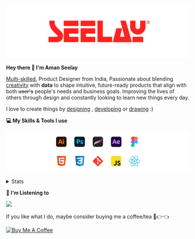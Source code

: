 [![banner](./images/seelay.svg)](https://www.seelay.in)

**Hey there 👋 I'm Aman Seelay**

[Multi-skilled](https://www.seelay.in/#skills), Product Designer from India, Passionate about blending [creativity](https://illustrations.seelay.in) with <b>data</b> to shape intuitive, future-ready products that align with both <s>user's</s> people's needs and business goals. Improving the lives of others through design and constantly looking to learn new things every day.

I love to create things by [designing](https://www.seelay.in/#work) , [developing](https://www.seelay.in/#projects) or [drawing](https://art.seelay.in) :)

**💻 My Skills & Tools I use**

[![banner](./images/skills&tools.svg)](https://www.seelay.in/about)

<details>
  <summary>Stats</summary>

---

<!--START_SECTION:waka-->
![Profile Views](http://img.shields.io/badge/Profile%20Views-1-blue)

**🐱 My GitHub Data** 

> 📦 823.6 kB Used in GitHub's Storage 
 > 
> 🏆 216 Contributions in the Year 2025
 > 
> 💼 Opted to Hire
 > 
> 📜 1 Public Repository 
 > 
> 🔑 47 Private Repository 
 > 
**I'm a Night 🦉** 

```text
🌞 Morning                360 commits         ███░░░░░░░░░░░░░░░░░░░░░░   12.35 % 
🌆 Daytime                488 commits         ████░░░░░░░░░░░░░░░░░░░░░   16.74 % 
🌃 Evening                910 commits         ████████░░░░░░░░░░░░░░░░░   31.21 % 
🌙 Night                  1158 commits        ██████████░░░░░░░░░░░░░░░   39.71 % 
```
📅 **I'm Most Productive on Thursday** 

```text
Monday                   363 commits         ███░░░░░░░░░░░░░░░░░░░░░░   12.45 % 
Tuesday                  455 commits         ████░░░░░░░░░░░░░░░░░░░░░   15.60 % 
Wednesday                356 commits         ███░░░░░░░░░░░░░░░░░░░░░░   12.21 % 
Thursday                 515 commits         ████░░░░░░░░░░░░░░░░░░░░░   17.66 % 
Friday                   347 commits         ███░░░░░░░░░░░░░░░░░░░░░░   11.90 % 
Saturday                 379 commits         ███░░░░░░░░░░░░░░░░░░░░░░   13.00 % 
Sunday                   501 commits         ████░░░░░░░░░░░░░░░░░░░░░   17.18 % 
```


📊 **This Week I Spent My Time On** 

```text
🕑︎ Time Zone: Asia/Kolkata

💬 Programming Languages: 
Other                    29 hrs 43 mins      ████████████████████░░░░░   78.76 % 
JavaScript               5 hrs 33 mins       ████░░░░░░░░░░░░░░░░░░░░░   14.74 % 
HTML                     1 hr 42 mins        █░░░░░░░░░░░░░░░░░░░░░░░░   04.54 % 
JSON                     25 mins             ░░░░░░░░░░░░░░░░░░░░░░░░░   01.12 % 
Image (svg)              6 mins              ░░░░░░░░░░░░░░░░░░░░░░░░░   00.29 % 

🔥 Editors: 
Chrome                   22 hrs 24 mins      ███████████████░░░░░░░░░░   59.39 % 
Edge                     8 hrs 26 mins       ██████░░░░░░░░░░░░░░░░░░░   22.36 % 
VS Code                  6 hrs 53 mins       █████░░░░░░░░░░░░░░░░░░░░   18.25 % 

💻 Operating System: 
Windows                  37 hrs 44 mins      █████████████████████████   100.00 % 
```

**I Mostly Code in JavaScript** 

```text
JavaScript               30 repos            ███████████████░░░░░░░░░░   61.22 % 
TypeScript               12 repos            ██████░░░░░░░░░░░░░░░░░░░   24.49 % 
HTML                     4 repos             ██░░░░░░░░░░░░░░░░░░░░░░░   08.16 % 
Java                     3 repos             ██░░░░░░░░░░░░░░░░░░░░░░░   06.12 % 
```




 Last Updated on 10/02/2025 06:46:56 UTC
<!--END_SECTION:waka-->

---

 </details>

**🎵 I'm Listening to**

<object data="https://now-play.vercel.app/api/generate?uid=7a17a86e-d6b7-43b5-8d9c-1d6dae42a779" >

  <img src="https://now-play.vercel.app/api/generate?uid=7a17a86e-d6b7-43b5-8d9c-1d6dae42a779" />

</object>

If you like what I do, maybe consider buying me a coffee/tea 🥺👉👈

<a href="https://www.buymeacoffee.com/seelay" target="_blank"><img src="https://cdn.buymeacoffee.com/buttons/v2/default-red.png" alt="Buy Me A Coffee" width="150" ></a>
